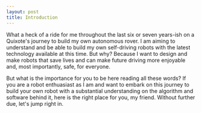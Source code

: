 ```yaml
---
layout: post
title: Introduction
---
```


What a heck of a ride for me throughout the last six or seven years-ish on a Quixote's journey to build my own autonomous rover. I am aiming to understand and be able to build my own self-driving robots with the latest technology available at this time. But why? Because I want to design and make robots that save lives and can make future driving more enjoyable and, most importantly, safe, for everyone.

But what is the importance for you to be here reading all these words? If you are a robot enthuasiast as I am and want to embark on this journey to build your own robot with a substantial understanding on the algorithm and software behind it, here is the right place for you, my friend. Without further due, let's jump right in.